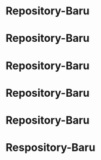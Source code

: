 # Repository-Baru
# Repository-Baru
# Repository-Baru
# Repository-Baru
# Repository-Baru
# Respository-Baru
